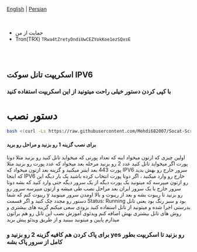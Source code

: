 [English](https://github.com/Mehdi682007/Socat-Script/blob/main/README.md)  | [Persian](https://github.com/Mehdi682007/Socat-Script/blob/main/README.fa.md)
</br>
</br>
</br>
- حمایت از من
- Tron(TRX) `TRwa4tZretyDndiUwCEZYokKoe1ezSQxsE`
</br>
</br>


## اسکریپت تانل سوکت IPV6 
### با کپی کردن دستور خیلی راحت میتونید از این اسکریپت استفاده کنید
# دستور نصب
```bash
bash <(curl -Ls https://raw.githubusercontent.com/Mehdi682007/Socat-Script/main/setup-socat.sh)
```

#### برای نصب گزینه 1 رو بزنید و مراحل رو برید 
اولین چیزی که ازتون میخواد اینه که تعداد پورتی که میخواید تانل کنید رو بزنید مثلا دوتا پورت اگر میخواید تانل کنید عدد 2 رو بزنید
مرحله بعد میخواد که عدد پورت رو بزنید مثلا پورت 443 بعد اینتر میکنید و گزینه بعد ازتون میخواد که IPV6 سرور خارج رو بهش بدید که اینجا IPV6 خارج رو وارد میکنید ، اگر دوتا پورت انتخاب کرده باشید یک بار دیگه این رو ازتون میپرسه که میتونید یک پورت دیگه از یک سرور دیگه حتی وارد کنید که بشه دوتا سرور خارج با یک سرور ایران
بعد مراحل نصب طی میشه و ازتون میپرسه سرور رو ریبوت کنم که شما y رو بزنید تا ریبوت بشه و بعد از ریبوت و بالا اومدن سرور میتونید دستور رو مجدد چک کنید و اگر قسمت Status: Running بود و سبز رنگ بود یعنی تانل بدرستی اجرا شده و میتونید از تانل استفاده کنید
بزودی سعی میکنم گزینه های بیشتری و روش های تانل بیشتری بهش اضافه کنم
ویدئوی آموزش نصب این تانل رو هم براتون میذارم پایین و میتونید ببینید و از طریق ویدئو پیش برید
### برای پاک کردن هم کافیه گزینه 2 رو بزنید و yes رو بزنید تا اسکریپت بطور کامل از سرور پاک بشه
